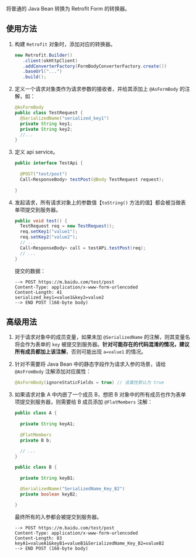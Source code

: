 将普通的 Java Bean 转换为 Retrofit Form 的转换器。

## 使用方法

1. 构建 `Retrofit` 对象时，添加对应的转换器。

   ```java
   new Retrofit.Builder()
      .client(okHttpClient)
      .addConverterFactory(FormBodyConverterFactory.create())
      .baseUrl("...")
      .build();
   ```

2. 定义一个请求对象类作为请求参数的接收者，并给其添加上 `@AsFormBody` 的注解，如：

   ```java
   @AsFormBody
   public class TestRequest {
     @SerializedName("serialized_key1")
     private String key1;
     private String key2;
     //...
   }
   ```

3. 定义 api service。

   ```java
   public interface TestApi {
     
     @POST("test/post")
     Call<ResponseBody> testPost(@Body TestRequest request);
     
   }
   ```

4. 发起请求，所有请求对象上的参数值【`toString()` 方法的值】都会被当做表单项提交到服务器。

   ```java
   public void test() {
     TestRequest req = new TestRequest();
     req.setKey1("value1");
     req.setKey2("value2");
     // ...
     Call<ResponseBody> call = testAPi.testPost(req);
     // ...
   }
   ```

   提交的数据：

   ```shell
   --> POST https://m.baidu.com/test/post
   Content-Type: application/x-www-form-urlencoded
   Content-Length: 41
   serialized_key1=value1&key2=value2
   --> END POST (168-byte body)
   ```

   

## 高级用法

1. 对于请求对象中的成员变量，如果未加 `@SerializedName` 的注解，则其变量名将会作为表单的 `key` 被提交到服务器。**针对可能存在的代码混淆的情况，建议所有成员都加上该注解**，否则可能出现 `a=value1`  的情况。

2. 针对不需要将 Java Bean 中的静态字段作为请求入参的场景，请给 `@AsFromBody` 注解添加对应属性：

   ```java
   @AsFormBody(ignoreStaticFields = true) // 该属性默认为 true
   ```

3. 如果请求对象 A 中内嵌了一个成员 B，想把 B 对象中的所有成员也作为表单项提交到服务器，则需要给 B 成员添加 `@FlatMembers` 注解：

   ```java
   public class A {
     
     private String keyA1;
     
     @FlatMembers
     private B b;
     
     // ...
   }
   
   public class B {
     
     private String keyB1;
   
     @SerializedName("SerializedName_Key_B2")
     private boolean keyB2;
     
   }
   ```

   最终所有的入参都会被提交到服务器。
   
   ```shell
   --> POST https://m.baidu.com/test/post
   Content-Type: application/x-www-form-urlencoded
   Content-Length: 83
   keyA1=valueA1&keyB1=valueB1&SerializedName_Key_B2=valueB2
   --> END POST (168-byte body)
   ```
   
   